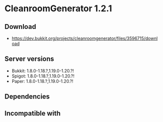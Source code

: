 # CleanroomGenerator 1.2.1

## Download
- https://dev.bukkit.org/projects/cleanroomgenerator/files/3596715/download

## Server versions
- Bukkit: 1.8.0-1.18.?,1.19.0-1.20.?!
- Spigot: 1.8.0-1.18.?,1.19.0-1.20.?!
- Paper: 1.8.0-1.18.?,1.19.0-1.20.?!

## Dependencies

## Incompatible with